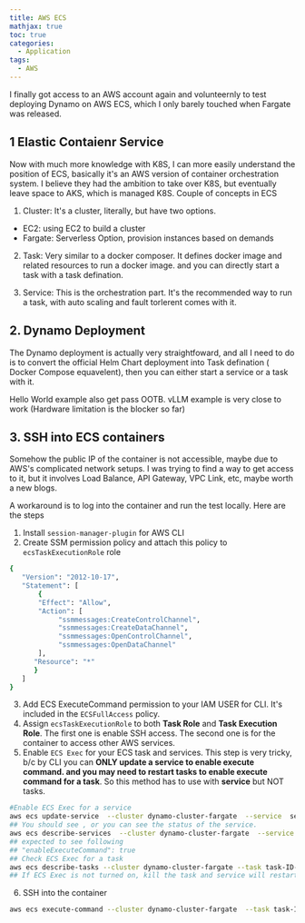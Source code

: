 ```yaml
---
title: AWS ECS
mathjax: true
toc: true
categories:
  - Application
tags:
  - AWS
---
```


I finally got access to an AWS account again and volunteernly to test deploying Dynamo on AWS ECS, which I only barely touched when Fargate was released.  

## 1 Elastic Contaienr Service
Now with much more knowledge with K8S, I can more easily understand the position of ECS, basically it's an AWS version of container orchestration system. I believe they had the ambition to take over K8S, but eventually leave space to AKS, which is managed K8S.
Couple of concepts in ECS
1. Cluster: It's a cluster, literally, but have two options.
- EC2: using EC2 to build a cluster
- Fargate: Serverless Option, provision instances based on demands

2. Task: Very similar to a docker composer. It defines docker image and related resources to run a docker image. and you can directly start a task with a task defination. 

3. Service: This is the orchestration part. It's the recommended way to run a task, with auto scaling and fault torlerent comes with it. 

## 2. Dynamo Deployment
The Dynamo deployment is actually very straightfoward, and all I need to do is to convert the official Helm Chart deployment into Task defination ( Docker Compose equavelent), then you can either start a service or a task with it.

Hello World example also get pass OOTB. vLLM example is very close to work (Hardware limitation is the blocker so far)

## 3. SSH into ECS containers
Somehow the public IP of the container is not accessible, maybe due to AWS's complicated network setups. I was trying to find a way to get access to it, but it involves Load Balance, API Gateway, VPC Link, etc, maybe worth a new blogs.

A workaround is to log into the container and run the test locally. Here are the steps
1. Install `session-manager-plugin` for AWS CLI
2. Create SSM permission policy and attach this policy to `ecsTaskExecutionRole` role
```sh
{
   "Version": "2012-10-17",
   "Statement": [
       {
       "Effect": "Allow",
       "Action": [
            "ssmmessages:CreateControlChannel",
            "ssmmessages:CreateDataChannel",
            "ssmmessages:OpenControlChannel",
            "ssmmessages:OpenDataChannel"
       ],
      "Resource": "*"
      }
   ]
}
```
3. Add ECS ExecuteCommand permission to your IAM USER for CLI. It's included in the `ECSFullAccess` policy.
4. Assign `ecsTaskExecutionRole` to both **Task Role** and **Task Execution Role**. The first one is enable SSH access. The second one is for the container to access other AWS services. 
5. Enable `ECS Exec` for your ECS task and services. This step is very tricky, b/c by CLI you can **ONLY update a service to enable execute command. and you may need to restart tasks to enable execute command for a task**. So this method has to use with **service** but NOT tasks.  
```sh
#Enable ECS Exec for a service
aws ecs update-service  --cluster dynamo-cluster-fargate  --service  service-name-hashvalues    --enable-execute-command
## You should see , or you can see the status of the service.
aws ecs describe-services  --cluster dynamo-cluster-fargate  --service service-name-hashvalues
## expected to see following
## "enableExecuteCommand": true
## Check ECS Exec for a task
aws ecs describe-tasks --cluster dynamo-cluster-fargate --task task-ID-or-ARN
## If ECS Exec is not turned on, kill the task and service will restart it, then it should be turned on (service is already turned on)
```
6. SSH into the container
```sh
aws ecs execute-command --cluster dynamo-cluster-fargate  --task task-ID-or-ARN  --container container-name  --interactive --command "/bin/bash"
``` 
